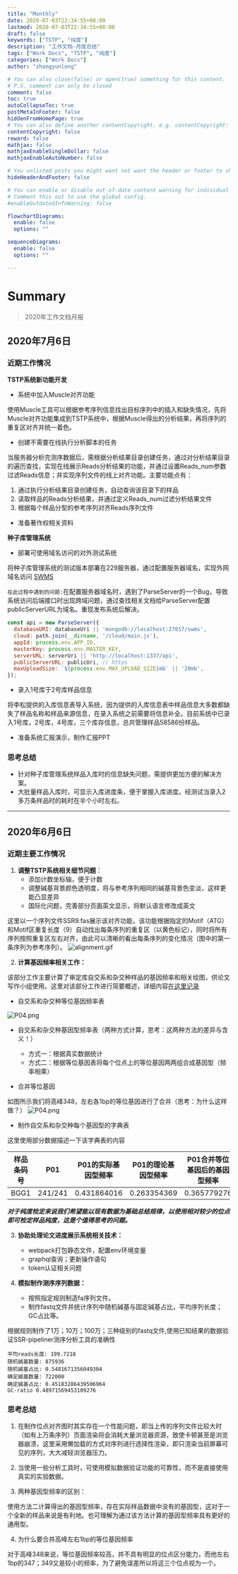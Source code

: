 ```yaml
---
title: "Monthly"
date: 2020-07-03T22:34:55+08:00
lastmod: 2020-07-03T22:34:55+08:00
draft: false
keywords: ["TSTP", "纯度"]
description: "工作文档-月度总结"
tags: ["Work Docs", "TSTP", "纯度"]
categories: ["Work Docs"]
author: "zhangyunlong"

# You can also close(false) or open(true) something for this content.
# P.S. comment can only be closed
comment: false
toc: true
autoCollapseToc: true
postMetaInFooter: false
hiddenFromHomePage: true
# You can also define another contentCopyright. e.g. contentCopyright: "This is another copyright."
contentCopyright: false
reward: false
mathjax: false
mathjaxEnableSingleDollar: false
mathjaxEnableAutoNumber: false

# You unlisted posts you might want not want the header or footer to show
hideHeaderAndFooter: false

# You can enable or disable out-of-date content warning for individual post.
# Comment this out to use the global config.
#enableOutdatedInfoWarning: false

flowchartDiagrams:
  enable: false
  options: ""

sequenceDiagrams: 
  enable: false
  options: ""

---
```


# Summary

> 2020年工作文档月报

<!--more-->

## 2020年7月6日

### 近期工作情况

**TSTP系统新功能开发**

- 系统中加入Muscle对齐功能

使用Muscle工具可以根据参考序列信息找出目标序列中的插入和缺失情况，先将Muscle对齐功能集成到TSTP系统中，根据Muscle得出的分析结果，再将序列的重复区对齐并统一着色。

- 创建不需要在线执行分析脚本的任务

当服务器分析完测序数据后，需根据分析结果目录创建任务，通过对分析结果目录的遍历查找，实现在线展示Reads分析结果的功能，并通过设置Reads_num参数过滤Reads信息；并实现序列文件的线上对齐功能。主要功能点有：

   1. 通过执行分析结果目录创建任务，自动查询该目录下的样品
   2. 读取样品的Reads分析结果，并通过定义Reads_num过滤分析结果文件
   3. 根据每个样品分型的参考序列对齐Reads序列文件

- 准备著作权相关资料

**种子库管理系统**

- 部署可使用域名访问的对外测试系统

将种子库管理系统的测试版本部署在229服务器，通过配置服务器域名，实现外网域名访问 [SWMS](https://seeds.plantdna.cn:8445)

`在此过程中遇到的问题:`在配置服务器域名时，遇到了ParseServer的一个Bug，导致系统访问后端接口时出现跨域问题，通过查找相关文档给ParseServer配置publicServerURL为域名。重现发布系统后解决。

```javascript
const api = new ParseServer({
  databaseURI: databaseUri || 'mongodb://localhost:27017/swms',
  cloud: path.join(__dirname, '/cloud/main.js'),
  appId: process.env.APP_ID,
  masterKey: process.env.MASTER_KEY,
  serverURL: serverUri || 'http://localhost:1337/api',
  publicServerURL: publicUri, // https
  maxUploadSize: `${process.env.MAX_UPLOAD_SIZE}mb` || '20mb',
});
```

- 录入1号库于2号库样品信息

将李松提供的入库信息表导入系统，因为提供的入库信息表中样品信息大多数都缺失了样品名称和样品来源信息，在录入系统之前需要将信息补全。目前系统中已录入1号库，2号库，4号库，三个库存信息，总共管理样品58586份样品。

- 准备系统汇报演示，制作汇报PPT

### 思考总结

- 针对种子库管理系统样品入库时的信息缺失问题，需提供更加方便的解决方案。
- 大批量样品入库时，可显示入库进度条，便于掌握入库进度。经测试当录入2多万条样品时的耗时在半个小时左右。

---

## 2020年6月6日

### 近期主要工作情况

1. **调整TSTP系统相关细节问题**：
   - 添加计数坐标轴，便于计数
   - 调整碱基背景颜色透明度，将与参考序列相同的碱基背景色变淡，这样更能凸显差异
   - 国际化问题，完善部分页面英文显示，将默认语言修改成英文



这里以一个序列文件SSR9.fas展示该对齐功能，该功能根据指定的Motif（ATG）和Motif区重复长度（9）自动找出每条序列的重复区（以黄色标记），同时将所有序列按照重复区左右对齐，由此可以清晰的看出每条序列的变化情况（图中的第一条序列为参考序列）。
![alignment.gif](https://cdn.nlark.com/yuque/0/2020/gif/222486/1591356868414-1f0624bf-6ea6-4635-82e3-9a2a85fe442c.gif#align=left&display=inline&height=894&margin=%5Bobject%20Object%5D&name=alignment.gif&originHeight=894&originWidth=1665&size=7199772&status=done&style=none&width=1665)

2. **计算基因频率相关工作：**

该部分工作主要计算了审定库自交系和杂交种样品的基因频率和相关绘图，供论文写作小组使用。这里对该部分工作进行简要概述，详细内容[在这里记录](https://www.yuque.com/docs/share/835643d6-6df1-4429-9cf2-540abe64fbed)


   - 自交系和杂交种等位基因频率表

![P04.png](https://cdn.nlark.com/yuque/0/2020/png/222486/1591357725265-73ba351c-08de-4aec-9ecc-eac95d6e3b7c.png?x-oss-process=image%2Fresize%2Cw_1492)

   - 自交系和杂交种基因型频率表（两种方式计算，思考：这两种方法的差异与含义！）
      - 方式一：根据真实数据统计
      - 方式二：根据等位基因表将每个位点上的等位基因两两组合成基因型（频率相乘）



   - 合并等位基因

如图所示我们将高峰348，左右各1bp的等位基因进行了合并（思考：为什么这样做？）
![P04.png](https://cdn.nlark.com/yuque/0/2020/png/222486/1591357900395-85de0e8a-02b5-41e8-9a70-88e2e7fc654a.png#align=left&display=inline&height=2500&margin=%5Bobject%20Object%5D&name=P04.png&originHeight=2500&originWidth=7500&size=468083&status=done&style=none&width=7500)

   - 制作自交系和杂交种每个基因型的字典表

这里使用部分数据描述一下该字典表的内容

| 样品条码号 | P01 | P01的实际基因型频率 | P01的理论基因型频率 | P01合并等位基因后的基因型频率 | ··· | P40 |
| :---: | :---: | :---: | :---: | :---: | :---: | :---: |
| BGG1 | 241/241 | 0.431864016 | 0.263354369 | 0.365779276 | ··· | ··· |


_**对于纯度检定来说我们希望能以现有数据为基础总结规律，以使用相对较少的位点即可检定样品纯度，这是个值得思考的问题。**_


3. **协助处理论文进度展示系统相关技术：**
   - webpack打包静态文件，配置env环境变量
   - graphql查询；更新操作语句
   - token认证相关问题




4. **模拟制作测序序列数据：**
   - 按照指定规则制造fa序列文件。
   - 制作fastq文件并统计序列中随机碱基与固定碱基占比，平均序列长度；GC占比等。

根据规则制作了1万；10万；100万；三种级别的fastq文件,使用已知结果的数据验证SSR-pipeliner测序分析工具的准确性
```
平均reads长度: 199.7218
随机碱基数量: 875936
随机碱基占比: 0.5481671356049304
确定碱基数量: 722000
确定碱基占比: 0.45183286439506964
GC-ratio 0.48971569453109276
```

### 思考总结

1. 在制作位点对齐图时其实存在一个性能问题，即当上传的序列文件比较大时（如有上万条序列）页面渲染将会消耗大量浏览器资源，致使卡顿甚至是浏览器崩溃，这里采用懒加载的方式对序列进行选择性渲染，即只渲染当前屏幕可见的序列，大大减轻浏览器压力。

2. 当使用一些分析工具时，可使用模拟数据验证功能的可靠性，而不是直接使用真实的实验数据。

3. 两种基因型频率的区别：

使用方法二计算得出的基因型频率，存在实际样品数据中没有的基因型，这对于一个全新的样品来说是有利地。也可理解为通过该方法计算的基因型频率具有更好的通用型。

4. 为什么要合并高峰左右1bp的等位基因频率

对于高峰348来说，等位基因频率较高，并不具有明显的位点区分能力，而他左右1bp的347；349又是较小的频率，为了避免误差所以将这三个位点视为一个。
